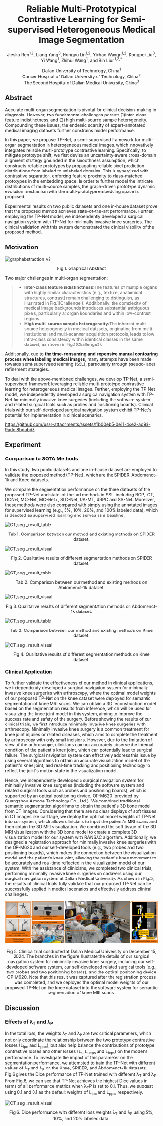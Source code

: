 # <div align='center'>Reliable Multi-Prototypical Contrastive Learning for Semi-supervised Heterogeneous Medical Image Segmentation</div>
<p align="center">Jieshu Ren<sup>1,2</sup>, Liang Yang<sup>3</sup>, Hongyu Lin<sup>1,2</sup>, Yichao Wangn<sup>1,2</sup>, Dongpei Liu<sup>3</sup>, Yi Wang<sup>1</sup>, Zhihui Wang<sup>1</sup>, and Bin Liun<sup>1,2,*</sup></p>
<p align="center">Dalian University of Technology, China<sup>1</sup><br>Cancer Hospital of Dalian University of Technology, China<sup>2</sup><br>The Second Hospital of Dalian Medical University, China<sup>3</sup></p>

## Abstract
<p>Accurate multi-organ segmentation is pivotal for clinical decision-making in diagnosis. However, two fundamental challenges persist: (1)inter-class feature indistinctness, and (2) high multi-source sample heterogeneity. Compounding these issues, the endemic scarcity of expert-annotated medical imaging datasets further constrains model performance.
<p>In this paper, we propose TP-Net, a semi-supervised framework for multi-organ segmentation in heterogeneous medical images, which innovatively integrates reliable multi-prototype contrastive learning. Specifically, to mitigate prototype shift, we first devise an uncertainty-aware cross-domain alignment strategy grounded in the smoothness assumption, which constructs reliable prototypes by propagating reliable pixel prediction distributions from labeled to unlabeled domains. This is synergized with contrastive separation, enforcing feature proximity to class-matched prototypes in the embedding space. In order to further model the intricate distributions of multi-source samples, the graph-driven prototype dynamic evolution mechanism with the multi-prototype embedding space is proposed. 
<p>Experimental results on two public datasets and one in-house dataset prove that the proposed method achieves state-of-the-art performance. Further, employing the TP-Net model, we independently developed a surgical navigation system with TP-Net for minimally invasive knee surgeries. The clinical validation with this system demonstrated the clinical viability of the proposed method.

## Motivation
![graphabstraction_v2](Figures/graphabstraction_v2.png)
<div align='center'>Fig 1. Graphical Abstract</div>
<p> 

Two major challenges in multi-organ segmentation:
> - **Inter-class feature indistinctness**:The features of multiple organs with highly similar characteristics (e.g., texture, anatomical structures, contrast) remain challenging to distinguish, as illustrated in Fig.1(Challenge1). Additionally, the complexity of medical image backgrounds introduces substantial ambiguous pixels, particularly at organ boundaries and within low-contrast regions.
> - **High multi-source sample heterogeneity**:The inherent multi-source heterogeneity in medical datasets, originating from multi-institutional and multi-scanner acquisition protocols, leads to low intra-class consistency within identical classes in the same dataset, as shown in Fig.1(Challenge2).


Additionally, due to **the time-consuming and expensive manual contouring process when labeling medical images**, many attempts have been made towards semi-supervised learning (SSL), particularly through pseudo-label refinement strategies. 
<p>To deal with the above-mentioned challenges, we develop TP-Net, a semi-supervised framework leveraging reliable multi-prototype contrastive learning for heterogeneous medical images. Further, employing the TP-Net model, we independently developed a surgical navigation system with TP-Net for minimally invasive knee surgeries (including the software system and related surgical tools such as probes and positioning boards). Clinical trials with our self-developed surgical navigation system exhibit TP-Net's potential for implementation in clinical scenarios.

https://github.com/user-attachments/assets/f1b00eb5-0e11-4ce2-ad98-9adcf8bdabd8


## Experiment
### Comparison to SOTA Methods
<p>In this study, two public datasets and one in-house dataset are employed to validate the proposed method (TP-Net), which are the SPIDER, Abdomenct-1k and Knee datasets.
<p>We compare the segmentation performance on the three datasets of the proposed TP-Net and state-of-the-art methods in SSL, including BCP, ICT, DCNet, MC-Net, MC-Net+, SLC-Net, UA-MT, URPC and SS-Net. Moreover, these methods were also compared with simply using the annotated images for supervised learning (e.g., 5%, 10%, 20%, and 100% labeled data), which is denoted as supervised learning and serves as a baseline.

![CT_seg _result_table](Figures/SPIDER_seg_result_table_v2.png)
<div align='center'>Tab 1. Comparison between our method and existing methods on SPIDER dataset.</div>
<p> 

![CT_seg _result_visual](Figures/SPIDER_seg_resultv4(1).png)
<div align='center'>Fig 2. Qualitative results of different segmentation methods on SPIDER dataset.</div>
<p> 

![CT_seg _result_table](Figures/CT_seg_result_table_v2.png)
<div align='center'>Tab 2. Comparison between our method and existing methods on Abdomenct-1k dataset.</div>
<p> 

![CT_seg _result_visual](Figures/CT_seg_resultv4(1).png)
<div align='center'>Fig 3. Qualitative results of different segmentation methods on Abdomenct-1k dataset.</div>
<p> 

![CT_seg _result_table](Figures/Knee_seg_result_table_v2.png)
<div align='center'>Tab 3. Comparison between our method and existing methods on Knee dataset.</div>
<p> 

![CT_seg _result_visual](Figures/Knee_seg_resultv4(1).png)
<div align='center'>Fig 4. Qualitative results of different segmentation methods on Knee dataset.</div>
<p> 

### Clinical Application
<p>To further validate the effectiveness of our method in clinical applications, we independently developed a surgical navigation system for minimally invasive knee surgeries with arthroscopy, where the optimal model weights of our proposed TP-Net on the knee dataset were deployed for semantic segmentation of knee MRI scans. We can obtain a 3D reconstruction model based on the segmentation results from inference, which will be used for visualizing the knee joint model in this system, aiming to improve the success rate and safety of the surgery. Before showing the results of our clinical trials, we first introduce minimally invasive knee surgeries with arthroscopy. Minimally invasive knee surgery is a common treatment for knee joint injuries or related diseases, which aims to complete the treatment by arthroscopy with only small incisions. However, due to the limitation of view of the arthroscope, clinicians can not accurately observe the internal condition of the patient's knee joint, which can potentially lead to surgical failure. The surgical navigation system can effectively address this issue by using several algorithms to obtain an accurate visualization model of the patient's knee joint, and real-time tracking and positioning technology to reflect the joint's motion state in the visualization model.
<p>Hence, we independently developed a surgical navigation system for minimally invasive knee surgeries (including the software system and related surgical tools such as probes and positioning boards), which is supported by an optical positioning device, OP-M620 (provided by Guangzhou Aimooe Technology Co., Ltd.). We combined traditional semantic segmentation algorithms to obtain the patient's 3D bone model from CT images. Considering that there are no clear displays of soft tissues in CT images like cartilage, we deploy the optimal model weights of TP-Net into our system, which allows clinicians to input the patient's MRI scans and then obtain the 3D MRI visualization. We combined the soft tissue of the 3D MRI visualization with the 3D bone model to create a complete 3D visualization model for our system with RANSAC algorithm. Additionally, we designed a registration approach for minimally invasive knee surgeries with the OP-M620 and our self-developed tools (e.g., two probes and two positioning boards), which makes the connection between the visualization model and the patient's knee joint, allowing the patient's knee movement to be accurately and real-time reflected in the visualization model of our system.
With the assistance of clinicians, we completed two clinical trials, performing minimally invasive knee surgeries on cadavers using our surgical navigation system at Dalian Medical University. As shown in Fig.5, the results of clinical trials fully validate that our proposed TP-Net can be successfully applied in medical scenarios and effectively address clinical challenges.
  
![clinical_app](Figures/clinical_application_v4.png)
<div align='center'>Fig 5. Clinical trial conducted at Dalian Medical University on December 15, 2024. The branches in the figure illustrate the details of our surgical navigation system for minimally invasive knee surgery, including our self-developed software system, our self-developed related surgical tools (e.g., two probes and two positioning boards), and the optical positioning device OP-M620. Note that this result was captured after the registration process was completed, and we deployed the optimal model weights of our proposed TP-Net on the knee dataset into the software system for semantic segmentation of knee MRI scans.</div>
<p> 
  
## Discussion
### Effects of &lambda;<sub>T</sub> and &lambda;<sub>P</sub>
<p>In the total loss, the weights &lambda;<sub>T</sub> and &lambda;<sub>P</sub> are two critical parameters, which not only coordinate the relationship between the two prototype contrastive losses (L<sub>lpc</sub> and L<sub>ppc</sub>), but also help balance the contributions of prototype contrastive losses and other losses (L<sub>s</sub>, L<sub>ucps</sub> and L<sub>icps</sub>) on the model's performance. To investigate the impact of this parameter on the segmentation performance, we attempted to train the TP-Net with different values of &lambda;<sub>T</sub> and &lambda;<sub>P</sub> on the Knee, SPIDER, and Abdomenct-1k datasets. Fig.6 gives the Dice performance of TP-Net trained with different &lambda;<sub>T</sub> and &lambda;<sub>P</sub>. From Fig.6, we can see that TP-Net achieves the highest Dice values in terms of all performance metrics when &lambda;<sub>T</sub is set to 0.1 and &lambda;<sub>P</sub> is set to 0.1. Thus, we suggest using 0.1 and 0.1 as the default weights of L<sub>lpc</sub> and L<sub>ppc</sub>, respectively.

![CT_seg _result_visual](Figures/parameta_contrast_v4.png)
<div align='center'>Fig 6. Dice performance with different loss weights &lambda;<sub>T</sub> and &lambda;<sub>P</sub> using 5%, 10%, and 20% labeled data.</div>
<p> 
